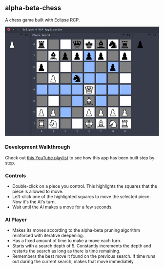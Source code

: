 ## alpha-beta-chess
A chess game built with Eclipse RCP.

![Alpha-Beta Chess](chess.png)

### Development Walkthrough
Check out [this YouTube playlist](https://www.youtube.com/playlist?list=PL36SguL4LIwmhgHkziX-2C91SOTQl1rEL) to see how this app has been built step by step.

### Controls
 * Double-click on a piece you control. This highlights the squares that the piece is allowed to move.
 * Left-click one of the highlighted squares to move the selected piece. Now it's the AI's turn.
 * Wait until the AI makes a move for a few seconds.

### AI Player
 * Makes its moves according to the alpha-beta pruning algorithm reinforced with iterative deepening.
 * Has a fixed amount of time to make a move each turn. 
 * Starts with a search depth of 5. Constantly increments the depth and restarts the search as long as there is time remaining.
 * Remembers the best move it found on the previous search. If time runs out during the current search, makes that move immediately.
